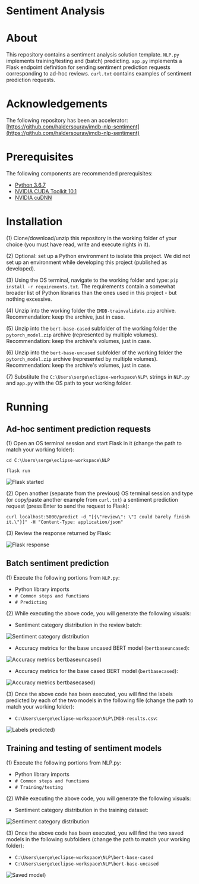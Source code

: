# Sentiment Analysis
# About

This repository contains a sentiment analysis solution template. `NLP.py` implements training/testing and (batch) predicting. `app.py` implements a Flask endpoint definition for sending sentiment prediction requests corresponding to ad-hoc reviews. `curl.txt` contains examples of sentiment prediction requests.

# Acknowledgements

The following repository has been an accelerator: [https://github.com/haldersourav/imdb-nlp-sentiment](https://github.com/haldersourav/imdb-nlp-sentiment)

# Prerequisites

The following components are recommended prerequisites:

- [Python 3.6.7](https://www.python.org/downloads/release/python-367/)
- [NVIDIA CUDA Toolkit 10.1](https://developer.nvidia.com/cuda-10.1-download-archive-base)
- [NVIDIA cuDNN](https://developer.nvidia.com/cudnn)

# Installation

(1) Clone/download/unzip this repository in the working folder of your choice (you must have read, write and execute rights in it).

(2) Optional: set up a Python environment to isolate this project. We did not set up an environment while developing this project (published as developed).

(3) Using the OS terminal, navigate to the working folder and type: `pip install -r requirements.txt`. The requirements contain a somewhat broader list of Python libraries than the ones used in this project - but nothing excessive.

(4) Unzip into the working folder the `IMDB-trainvalidate.zip` archive. Recommendation: keep the archive, just in case.

(5) Unzip into the `bert-base-cased` subfolder of the working folder the `pytorch_model.zip` archive (represented by multiple volumes). Recommendation: keep the archive's volumes, just in case.

(6) Unzip into the `bert-base-uncased` subfolder of the working folder the `pytorch_model.zip` archive (represented by multiple volumes). Recommendation: keep the archive's volumes, just in case.

(7) Substitute the `C:\Users\serge\eclipse-workspace\NLP\` strings in `NLP.py` and `app.py` with the OS path to your working folder.

# Running
## Ad-hoc sentiment prediction requests

(1) Open an OS terminal session and start Flask in it (change the path to match your working folder):

 `cd C:\Users\serge\eclipse-workspace\NLP`
 
 `flask run`
 
 ![Flask started](Ad-Hoc_Screenshot_1.png)
 
 (2) Open another (separate from the previous) OS terminal session and type (or copy/paste another example from `curl.txt`) a sentiment prediction request (press Enter to send the request to Flask):
 
 `curl localhost:5000/predict -d "[{\"review\": \"I could barely finish it.\"}]" -H "Content-Type: application/json"` 

(3) Review the response returned by Flask:

![Flask response](Ad-Hoc_Screenshot_2.png)

## Batch sentiment prediction

(1) Execute the following portions from `NLP.py`:

- Python library imports
- `# Common steps and functions`
- `# Predicting`

(2) While executing the above code, you will generate the following visuals:

- Sentiment category distribution in the review batch:

![Sentiment category distribution](Predict_Figure_1.png)

- Accuracy metrics for the base uncased BERT model (`bertbaseuncased`):

![Accuracy metrics bertbaseuncased)](Predict_Figure_2.png)

- Accuracy metrics for the base cased BERT model (`bertbasecased`):

![Accuracy metrics bertbasecased)](Predict_Figure_3.png)

(3) Once the above code has been executed, you will find the labels predicted by each of the two models in the following file (change the path to match your working folder):

- `C:\Users\serge\eclipse-workspace\NLP\IMDB-results.csv`:

![Labels predicted)](Predict_Screenshot_1.png)

## Training and testing of sentiment models

(1) Execute the following portions from NLP.py:

- Python library imports
- `# Common steps and functions`
- `# Training/testing`

(2) While executing the above code, you will generate the following visuals:

- Sentiment category distribution in the training dataset:

![Sentiment category distribution](Train_Figure_1.png)

(3) Once the above code has been executed, you will find the two saved models in the following subfolders (change the path to match your working folder):

- `C:\Users\serge\eclipse-workspace\NLP\bert-base-cased`
- `C:\Users\serge\eclipse-workspace\NLP\bert-base-uncased`

![Saved model)](Train_Screenshot_1.png)